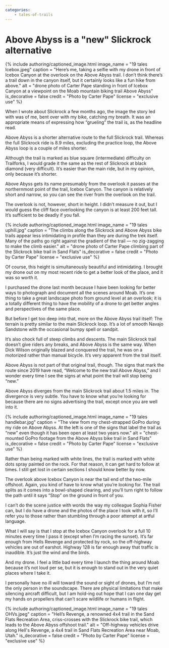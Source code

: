 ```yaml
---
categories:
    - tales-of-trails
---
```


# Above Abyss is a "new" Slickrock alternative

{% include authoring/captioned_image.html
    image_name = "19 tales Icebox.jpeg"
    caption = "Here’s me, taking a selfie with my drone in front of Icebox Canyon at the overlook on the Above Abyss trail. I don’t think there’s a trail down in the canyon itself, but it certainly looks like a fun hike from above."
    alt = "drone photo of Carter Pape standing in front of Icebox Canyon at a viewpoint on the Moab mountain biking trail Above Abyss"
    is_decorative = false
    credit = "Photo by Carter Pape"
    license = "exclusive use"
%}

When I wrote about Slickrock a few months ago, the image the story led with was of me, bent over with my bike, catching my breath. It was an appropriate means of expressing how “grueling” the trail is, as the headline read.

Above Abyss is a shorter alternative route to the full Slickrock trail. Whereas the full Slickrock ride is 8.9 miles, excluding the practice loop, the Above Abyss loop is a couple of miles shorter.

Although the trail is marked as blue square (intermediate) difficulty on Trailforks, I would grade it the same as the rest of Slickrock at black diamond (very difficult). It’s easier than the main ride, but in my opinion, only because it’s shorter.

Above Abyss gets its name presumably from the overlook it passes at the northernmost point of the trail, Icebox Canyon. The canyon is relatively short and narrow, so you can see the river from the overlook on the trail.

The overlook is not, however, short in height. I didn’t measure it out, but I would guess the cliff face overlooking the canyon is at least 200 feet tall. It’s sufficient to be deadly if you fall.

{% include authoring/captioned_image.html
    image_name = "19 tales uphill.jpg"
    caption = "The climbs along the Slickrock and Above Abyss bike trails appear less intimidating in profile than they are during the trek itself. Many of the paths go right against the gradient of the trail — no zig-zagging to make the climb easier."
    alt = "drone photo of Carter Pape climbing part of the Slickrock bike trail in Sand Flats"
    is_decorative = false
    credit = "Photo by Carter Pape"
    license = "exclusive use"
%}

Of course, this height is simultaneously beautiful and intimidating. I brought my drone out on my most recent ride to get a better look of the place, and it was so worth it.

I purchased the drone last month because I have been looking for better ways to photograph and document all the scenes around Moab. It’s one thing to take a great landscape photo from ground level at an overlook; it is a totally different thing to have the mobility of a drone to get better angles and perspectives of the same place.

But before I get too deep into that, more on the Above Abyss trail itself: The terrain is pretty similar to the main Slickrock loop. It’s a lot of smooth Navajo Sandstone with the occasional bumpy spell or sandpit.

It’s also chock full of steep climbs and descents. The main Slickrock trail doesn’t give riders any breaks, and Above Abyss is the same way. When Dick Wilson originally blazed and conquered the trail, he was on a motorized rather than manual bicycle. It’s very apparent from the trail itself.

Above Abyss is not part of that original trail, though. The signs that mark the route since 2019 have read, “Welcome to the new trail Above Abyss,” and I wonder every time I see the signs at what point the trail will stop being “new.”

Above Abyss diverges from the main Slickrock trail about 1.5 miles in. The divergence is very subtle. You have to know what you’re looking for because there are no signs advertising the trail, except once you are well into it.

{% include authoring/captioned_image.html
    image_name = "19 tales handlebar.jpg"
    caption = "The view from my chest-strapped GoPro during my ride on Above Abyss. At the left is one of the signs that label the trail as “new” even though it has been open at least two years now."
    alt = "chest-mounted GoPro footage from the Above Abyss bike trail in Sand Flats"
    is_decorative = false
    credit = "Photo by Carter Pape"
    license = "exclusive use"
%}

Rather than being marked with white lines, the trail is marked with white dots spray painted on the rock. For that reason, it can get hard to follow at times. I still get lost in certain sections I should know better by now.

The overlook above Icebox Canyon is near the tail end of the two-mile offshoot. Again, you kind of have to know what you’re looking for. The trail splits as it comes into a bowl-shaped clearing, and you’ll turn right to follow the path until it says “Stop” on the ground in front of you.

I can’t do the scene justice with words the way my colleague Sophia Fisher can, but I do have a drone and the photos of the place I took with it, so I’ll refer you to those rather than stumbling through a poor attempt at artful language.

What I will say is that I stop at the Icebox Canyon overlook for a full 10 minutes every time I pass it (except when I’m racing the sunset). It’s far enough from Hells Revenge and protected by rock, so the off-highway vehicles are out of earshot. Highway 128 is far enough away that traffic is inaudible. It’s just the wind and the birds.

And my drone. I feel a little bad every time I launch the thing around Moab because it’s not loud per se, but it is enough to stand out in the very quiet places where I take it.

I personally have no ill will toward the sound or sight of drones, but I’m not the only person in the soundscape. There are physical limitations that make silencing aircraft difficult, but I am hold-ing out hope that I can one day get my hands on propellers that can’t scare wildlife or humans in flight.

{% include authoring/captioned_image.html
    image_name = "19 tales OHVs.jpeg"
    caption = "Hell’s Revenge, a renowned 4x4 trail in the Sand Flats Recreation Area, criss-crosses with the Slickrock bike trail, which leads to the Above Abyss offshoot trail."
    alt = "Off-highway vehicles drive along Hell's Revenge, a 4x4 trail in Sand Flats Recreation Area near Moab, Utah."
    is_decorative = false
    credit = "Photo by Carter Pape"
    license = "exclusive use"
%}
